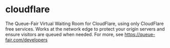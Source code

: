# cloudflare
The Queue-Fair Virtual Waiting Room for CloudFlare, using only CloudFlare free services. Works at the network edge to protect your origin servers and ensure visitors are queued when needed. For more, see https://queue-fair.com/developers
